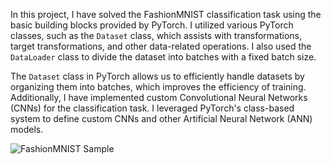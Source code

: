 In this project, I have solved the FashionMNIST classification task using the basic building blocks provided by PyTorch. I utilized various PyTorch classes, such as the `Dataset` class, which assists with transformations, target transformations, and other data-related operations. I also used the `DataLoader` class to divide the dataset into batches with a fixed batch size. 

The `Dataset` class in PyTorch allows us to efficiently handle datasets by organizing them into batches, which improves the efficiency of training. Additionally, I have implemented custom Convolutional Neural Networks (CNNs) for the classification task. I leveraged PyTorch's class-based system to define custom CNNs and other Artificial Neural Network (ANN) models.

![FashionMNIST Sample](https://github.com/ARAF-55/Fashion_MNIST_Dataset_Classification_with_PYTORCH/1.png)
